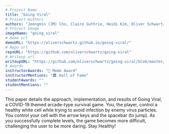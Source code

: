 ```yaml
---
# Project Name
title: "Going Viral"
# Project Authors
authors: "Jeongmin (JM) Cho, Claire Guthrie, Heidi Kim, Oliver Schwartz"
# Project Image
imageName: "going_viral"
# Demo url
demoURL: "https://oliverschwartz.github.io/going-viral/"
# Repo url
repoURL: "https://github.com/oliverschwartz/going-viral"
# Writeup url
writeupURL: "https://github.com/oliverschwartz/going-viral/blob/master/COS%20426_%20Final%20Write%20Up.pdf"
# Awards
instructorAwards: "🤪 Meme Award"
instructorMentions: "🏛️ Hall of Fame"
studentAwards: ""
studentMentions: ""
---
```

This paper details the approach, implementation, and results of Going Viral, a COVID-19 themed arcade-type survival game. You, the player, control a healthy white cell while trying to avoid infection by enemy virus particles. You control your cell with the arrow keys and the spacebar (to jump). As you successfully complete levels, the game becomes more difficult, challenging the user to be more daring. Stay Healthy!
